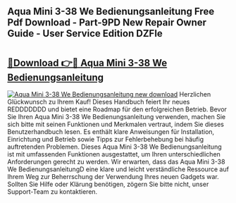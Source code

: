 ## Aqua Mini 3-38 We Bedienungsanleitung Free Pdf Download - Part-9PD New Repair Owner Guide - User Service Edition DZFIe

# <h2><a href="http://df23y4y.blite.top/?on=Aqua+Mini+3-38+We+Bedienungsanleitung">🔗Download 👉🔴 Aqua Mini 3-38 We Bedienungsanleitung</a></h2>

[![Aqua Mini 3-38 We Bedienungsanleitung new download](https://i.imgur.com/lujVjoI.png)](http://df23y4y.blite.top/?on=Aqua+Mini+3-38+We+Bedienungsanleitung)
Herzlichen Glückwunsch zu Ihrem Kauf! Dieses Handbuch feiert Ihr neues REDDDDDDD und bietet eine Roadmap für den erfolgreichen Betrieb. Bevor Sie Ihren Aqua Mini 3-38 We Bedienungsanleitung verwenden, machen Sie sich bitte mit seinen Funktionen und Merkmalen vertraut, indem Sie dieses Benutzerhandbuch lesen. Es enthält klare Anweisungen für Installation, Einrichtung und Betrieb sowie Tipps zur Fehlerbehebung bei häufig auftretenden Problemen. Dieses Aqua Mini 3-38 We Bedienungsanleitung ist mit umfassenden Funktionen ausgestattet, um Ihren unterschiedlichen Anforderungen gerecht zu werden. Wir erwarten, dass das Aqua Mini 3-38 We BedienungsanleitungD eine klare und leicht verständliche Ressource auf Ihrem Weg zur Beherrschung der Verwendung Ihres neuen Gadgets war. Sollten Sie Hilfe oder Klärung benötigen, zögern Sie bitte nicht, unser Support-Team zu kontaktieren.
